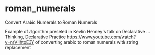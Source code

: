 # roman_numerals
Convert Arabic Numerals to Roman Numerals

Example of algorithm preseted in Kevlin Henney's talk on Declarative …Thinking, Declarative Practice https://www.youtube.com/watch?v=nrVIlhtoE3Y of converting arabic to roman numerals with string replacement
